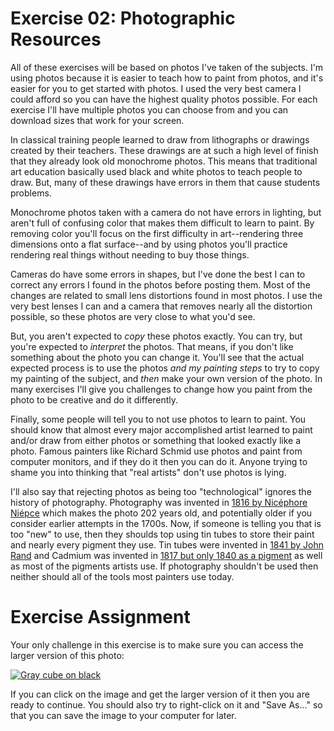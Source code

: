 Exercise 02: Photographic Resources
===================================

All of these exercises will be based on photos I've taken of the subjects.  I'm using photos because it is easier to teach how to paint from photos, and it's easier for you to get started with photos.  I used the very best camera I could afford so you can have the highest quality photos possible.  For each exercise I'll have multiple photos you can choose from and you can download sizes that work for your screen.

In classical training people learned to draw from lithographs or drawings created by their teachers.  These drawings are at such a high level of finish that they already look old monochrome photos.  This means that traditional art education basically used black and white photos to teach people to draw.  But, many of these drawings have errors in them that cause students problems.

Monochrome photos taken with a camera do not have errors in lighting, but aren't full of confusing color that makes them difficult to learn to paint.  By removing color you'll focus on the first difficulty in art--rendering three dimensions onto a flat surface--and by using photos you'll practice rendering real things without needing to buy those things.

Cameras do have some errors in shapes, but I've done the best I can to correct any errors I found in the photos before posting them.  Most of the changes are related to small lens distortions found in most photos.  I use the very best lenses I can and a camera that removes nearly all the distortion possible, so these photos are very close to what you'd see.

But, you aren't expected to *copy* these photos exactly.  You can try, but you're expected to *interpret* the photos.  That means, if you don't like something about the photo you can change it.  You'll see that the actual expected process is to use the photos *and my painting steps* to try to copy my painting of the subject, and *then* make your own version of the photo.  In many exercises I'll give you challenges to change how you paint from the photo to be creative and do it differently.

Finally, some people will tell you to not use photos to learn to paint.  You should know that almost every major accomplished artist learned to paint and/or draw from either photos or something that looked exactly like a photo.  Famous painters like Richard Schmid use photos and paint from computer monitors, and if they do it then you can do it.  Anyone trying to shame you into thinking that "real artists" don't use photos is lying.

I'll also say that rejecting photos as being too "technological" ignores the history of photography.  Photography was invented in [1816 by Nicéphore Niépce](https://en.wikipedia.org/wiki/History_of_photography#1816_to_1833:_Niépce's_earliest_fixed_images) which makes the photo 202 years old, and potentially older if you consider earlier attempts in the 1700s.  Now, if someone is telling you that is too "new" to use, then they shoulds top using tin tubes to store their paint and nearly every pigment they use.  Tin tubes were invented in [1841 by John Rand](https://en.wikipedia.org/wiki/John_Goffe_Rand) and Cadmium was invented in [1817 but only 1840 as a pigment](https://en.wikipedia.org/wiki/Cadmium) as well as most of the pigments artists use.  If photography shouldn't be used then neither should all of the tools most painters use today.


Exercise Assignment
===================

Your only challenge in this exercise is to make sure you can access the larger version of this photo:

[![Gray cube on black](https://s3.amazonaws.com/photos.learnartthehardway.com/basic_shapes/tiny/cube_gray_on_black.JPG)](https://s3.amazonaws.com/photos.learnartthehardway.com/basic_shapes/large/cube_gray_on_black.JPG)

If you can click on the image and get the larger version of it then you are ready to continue.  You should also try to right-click on it and "Save As..." so that you can save the image to your computer for later.



